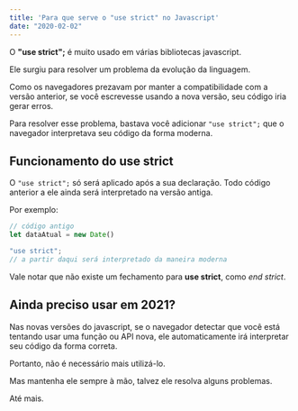 ```yaml
---
title: 'Para que serve o "use strict" no Javascript'
date: "2020-02-02"
---
```


O **"use strict";** é muito usado em várias bibliotecas javascript.

Ele surgiu para resolver um problema da evolução da linguagem.

Como os navegadores prezavam por manter a compatibilidade com a versão anterior, se você escrevesse usando a nova versão, seu código iria gerar erros.

Para resolver esse problema, bastava você adicionar ```"use strict";``` que o navegador interpretava seu código
da forma moderna.

## Funcionamento do use strict

O ```"use strict";``` só será aplicado após a sua declaração. Todo código anterior a ele ainda será interpretado na versão antiga.

Por exemplo:
~~~javascript
// código antigo
let dataAtual = new Date()

"use strict";
// a partir daqui será interpretado da maneira moderna
~~~

Vale notar que não existe um fechamento para **use strict**, como *end strict*. 

## Ainda preciso usar em 2021?

Nas novas versões do javascript, se o navegador detectar que você está tentando usar uma função ou API nova, ele automaticamente irá interpretar seu código da forma correta.

Portanto, não é necessário mais utilizá-lo.

Mas mantenha ele sempre à mão, talvez ele resolva alguns problemas.

Até mais.
